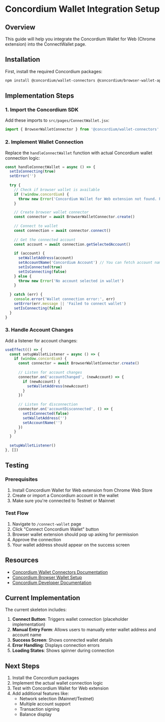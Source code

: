 # Concordium Wallet Integration Setup

## Overview
This guide will help you integrate the Concordium Wallet for Web (Chrome extension) into the ConnectWallet page.

## Installation

First, install the required Concordium packages:

```bash
npm install @concordium/wallet-connectors @concordium/browser-wallet-api-helpers
```

## Implementation Steps

### 1. Import the Concordium SDK

Add these imports to `src/pages/ConnectWallet.jsx`:

```javascript
import { BrowserWalletConnector } from '@concordium/wallet-connectors'
```

### 2. Implement Wallet Connection

Replace the `handleConnectWallet` function with actual Concordium wallet connection logic:

```javascript
const handleConnectWallet = async () => {
  setIsConnecting(true)
  setError('')
  
  try {
    // Check if browser wallet is available
    if (!window.concordium) {
      throw new Error('Concordium Wallet for Web extension not found. Please install it from the Chrome Web Store.')
    }

    // Create browser wallet connector
    const connector = await BrowserWalletConnector.create()
    
    // Connect to wallet
    const connection = await connector.connect()
    
    // Get the connected account
    const account = await connection.getSelectedAccount()
    
    if (account) {
      setWalletAddress(account)
      setAccountName('Concordium Account') // You can fetch account name if available
      setIsConnected(true)
      setIsConnecting(false)
    } else {
      throw new Error('No account selected in wallet')
    }
    
  } catch (err) {
    console.error('Wallet connection error:', err)
    setError(err.message || 'Failed to connect wallet')
    setIsConnecting(false)
  }
}
```

### 3. Handle Account Changes

Add a listener for account changes:

```javascript
useEffect(() => {
  const setupWalletListener = async () => {
    if (window.concordium) {
      const connector = await BrowserWalletConnector.create()
      
      // Listen for account changes
      connector.on('accountChanged', (newAccount) => {
        if (newAccount) {
          setWalletAddress(newAccount)
        }
      })
      
      // Listen for disconnection
      connector.on('accountDisconnected', () => {
        setIsConnected(false)
        setWalletAddress('')
        setAccountName('')
      })
    }
  }
  
  setupWalletListener()
}, [])
```

## Testing

### Prerequisites
1. Install Concordium Wallet for Web extension from Chrome Web Store
2. Create or import a Concordium account in the wallet
3. Make sure you're connected to Testnet or Mainnet

### Test Flow
1. Navigate to `/connect-wallet` page
2. Click "Connect Concordium Wallet" button
3. Browser wallet extension should pop up asking for permission
4. Approve the connection
5. Your wallet address should appear on the success screen

## Resources

- [Concordium Wallet Connectors Documentation](https://www.npmjs.com/package/@concordium/wallet-connectors)
- [Concordium Browser Wallet Setup](https://docs.concordium.com/en/mainnet/docs/browser-wallet/setup-browser-wallet.html)
- [Concordium Developer Documentation](https://docs.concordium.com/)

## Current Implementation

The current skeleton includes:

1. **Connect Button**: Triggers wallet connection (placeholder implementation)
2. **Manual Entry Form**: Allows users to manually enter wallet address and account name
3. **Success Screen**: Shows connected wallet details
4. **Error Handling**: Displays connection errors
5. **Loading States**: Shows spinner during connection

## Next Steps

1. Install the Concordium packages
2. Implement the actual wallet connection logic
3. Test with Concordium Wallet for Web extension
4. Add additional features like:
   - Network selection (Mainnet/Testnet)
   - Multiple account support
   - Transaction signing
   - Balance display

